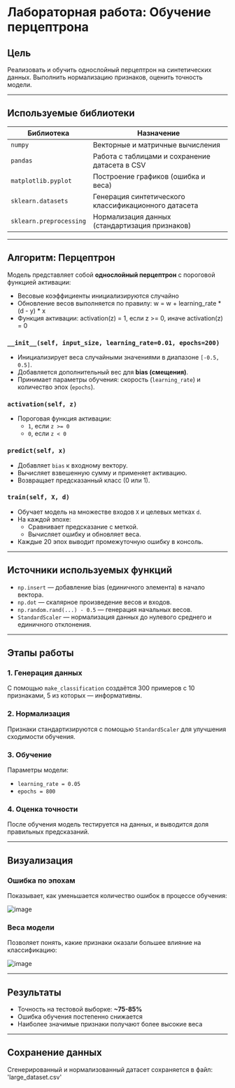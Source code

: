# Лабораторная работа: Обучение перцептрона 

## Цель

Реализовать и обучить однослойный перцептрон на синтетических данных. Выполнить нормализацию признаков, оценить точность модели.

---

## Используемые библиотеки

| Библиотека         | Назначение                                                         |
|--------------------|--------------------------------------------------------------------|
| `numpy`            | Векторные и матричные вычисления                                   |
| `pandas`           | Работа с таблицами и сохранение датасета в CSV                    |
| `matplotlib.pyplot`| Построение графиков (ошибка и веса)                               |
| `sklearn.datasets` | Генерация синтетического классификационного датасета              |
| `sklearn.preprocessing` | Нормализация данных (стандартизация признаков)            |

---

## Алгоритм: Перцептрон

Модель представляет собой **однослойный перцептрон** с пороговой функцией активации:

- Весовые коэффициенты инициализируются случайно
- Обновление весов выполняется по правилу: w = w + learning_rate * (d - y) * x
- Функция активации: activation(z) = 1, если z >= 0, иначе activation(z) = 0

### `__init__(self, input_size, learning_rate=0.01, epochs=200)`
- Инициализирует веса случайными значениями в диапазоне `[-0.5, 0.5]`.
- Добавляется дополнительный вес для **bias (смещения)**.
- Принимает параметры обучения: скорость (`learning_rate`) и количество эпох (`epochs`).

### `activation(self, z)`
- Пороговая функция активации:
  - `1`, если `z >= 0`
  - `0`, если `z < 0`

### `predict(self, x)`
- Добавляет `bias` к входному вектору.
- Вычисляет взвешенную сумму и применяет активацию.
- Возвращает предсказанный класс (0 или 1).

### `train(self, X, d)`
- Обучает модель на множестве входов `X` и целевых метках `d`.
- На каждой эпохе:
  - Сравнивает предсказание с меткой.
  - Вычисляет ошибку и обновляет веса.
- Каждые 20 эпох выводит промежуточную ошибку в консоль.

---

## Источники используемых функций

- `np.insert` — добавление bias (единичного элемента) в начало вектора.
- `np.dot` — скалярное произведение весов и входов.
- `np.random.rand(...) - 0.5` — генерация начальных весов.
- `StandardScaler` — нормализация данных до нулевого среднего и единичного отклонения.
  
---

## Этапы работы

### 1. Генерация данных

С помощью `make_classification` создаётся 300 примеров с 10 признаками, 5 из которых — информативны.

### 2. Нормализация

Признаки стандартизируются с помощью `StandardScaler` для улучшения сходимости обучения.

### 3. Обучение

Параметры модели:
- `learning_rate = 0.05`
- `epochs = 800`

### 4. Оценка точности

После обучения модель тестируется на данных, и выводится доля правильных предсказаний.

---

## Визуализация

### Ошибка по эпохам

Показывает, как уменьшается количество ошибок в процессе обучения:

![image](https://github.com/user-attachments/assets/2763da0e-50a8-42c5-82cb-359d50aad796)


### Веса модели

Позволяет понять, какие признаки оказали большее влияние на классификацию:

![image](https://github.com/user-attachments/assets/b827f455-f729-4939-98a2-86827c91a16c)


---

## Результаты

- Точность на тестовой выборке: **~75-85%**
- Ошибка обучения постепенно снижается
- Наиболее значимые признаки получают более высокие веса

---

## Сохранение данных

Сгенерированный и нормализованный датасет сохраняется в файл: 'large_dataset.csv'


